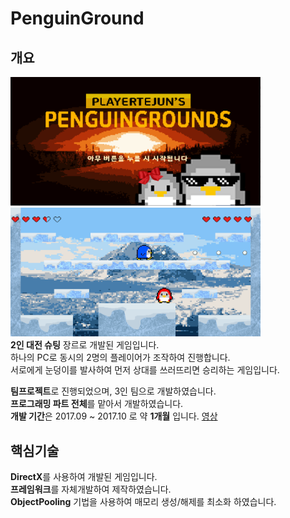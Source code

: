 # PenguinGround
## 개요
<img src ="ReadmeIMG/펭귄그라운드_Main.PNG" width="400px"></img>   
<img src ="ReadmeIMG/펭귄그라운드_게임.PNG" width="400px"></img>   
**2인 대전 슈팅** 장르로 개발된 게임입니다.   
하나의 PC로 동시의 2명의 플레이어가 조작하여 진행합니다.   
서로에게 눈덩이를 발사하여 먼저 상대를 쓰러뜨리면 승리하는 게임입니다.   

**팀프로젝트**로 진행되었으며, 3인 팀으로 개발하였습니다.   
**프로그래밍 파트 전체**를 맡아서 개발하였습니다.   
**개발 기간**은 2017.09 ~ 2017.10 로 약 **1개월** 입니다.
[영상](https://www.youtube.com/watch?v=yNLL3UpdCtE)

## 핵심기술
**DirectX**를 사용하여 개발된 게임입니다.   
**프레임워크**를 자체개발하여 제작하였습니다.   
**ObjectPooling** 기법을 사용하여 매모리 생성/해제를 최소화 하였습니다. 